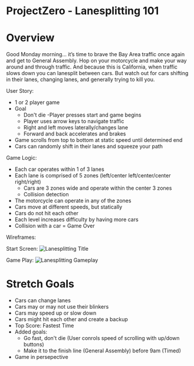 # ProjectZero - Lanesplitting 101
# Overview

Good Monday morning… it’s time to brave the Bay Area traffic once again and get to General Assembly. Hop on your motorcycle and make your way around and through traffic. And because this is California, when traffic slows down you can lanesplit between cars. But watch out for cars shifting in their lanes, changing lanes, and generally trying to kill you.

User Story:

- 1 or 2 player game
- Goal
  - Don't die
-Player presses start and game begins
  - Player uses arrow keys to navigate traffic
  - Right and left moves laterally/changes lane
  - Forward and back accelerates and brakes
- Game scrolls from top to bottom at static speed until determined end
- Cars can randomly shift in their lanes and squeeze your path

Game Logic:
- Each car operates within 1 of 3 lanes
- Each lane is comprised of 5 zones (left/center left/center/center right/right)
  - Cars are 3 zones wide and operate within the center 3 zones
  - Collision detection
- The motorcycle can operate in any of the zones
- Cars move at different speeds, but statically
- Cars do not hit each other
- Each level increases difficulty by having more cars
- Collision with a car = Game Over

Wireframes:

Start Screen:
![Lanesplitting Title](~/images/Lanesplitting_101_title.jpg)

Game Play:
![Lanesplitting Gameplay](images/Lanesplitting_101_gameplay.jpg)


# Stretch Goals

- Cars can change lanes
- Cars may or may not use their blinkers
- Cars may speed up or slow down
- Cars might hit each other and create a backup
- Top Score: Fastest Time
- Added goals:
  - Go fast, don't die (User conrols speed of scrolling with up/down buttons)
  - Make it to the finish line (General Assembly) before 9am (Timed)
- Game in persepective

